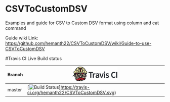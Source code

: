 # CSVToCustomDSV
Examples and guide for CSV to Custom DSV format using column and cat command

Guide wiki Link: https://github.com/hemanth22/CSVToCustomDSV/wiki/Guide-to-use-CSVToCustomDSV


#Travis CI Live Build status

Branch|[![Travis CI logo](TravisCI.png)](https://travis-ci.org)
---|---
master|[![Build Status](https://travis-ci.org/hemanth22/CSVToCustomDSV.svg?branch=master)]https://travis-ci.org/hemanth22/CSVToCustomDSV.svg)
